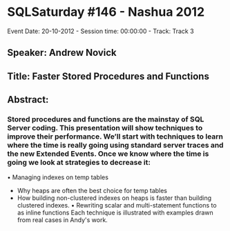 # SQLSaturday #146 - Nashua 2012
Event Date: 20-10-2012 - Session time: 00:00:00 - Track: Track 3
## Speaker: Andrew Novick
## Title: Faster  Stored Procedures and Functions
## Abstract:
### Stored procedures and functions are the mainstay of SQL Server coding. This presentation will show techniques to improve their performance.  We’ll start with techniques to learn where the time is really going using standard server traces and the new Extended Events.  Once we know where the time is going we look at strategies to decrease it:
•	Managing indexes on temp tables
   -	Why heaps are often the best choice for temp tables
   -	How building non-clustered indexes on heaps is faster than building clustered indexes.
•	Rewriting scalar and multi-statement functions to as inline functions
Each technique is illustrated with examples drawn from real cases in Andy's work.
